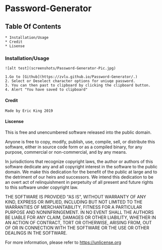 # Password-Generator
## Table Of Contents
    * Installation/Usage
    * Credit
    * Lisense
### Installation/Usage
    ![alt test](screenshots/Password-Generator-Pic.jpg)
    
    1.Go to [Github](https://zvlu.github.io/Password-Generator/.)
    2. Select or Deselect character options for uniuqe password.
    3. You can then past to clipboard by clicking the clipboard button.
    4. Alert "You have saved to clipboard"
#### Credit
    Made by Eric King 2019
#### Liscense
This is free and unencumbered software released into the public domain.

Anyone is free to copy, modify, publish, use, compile, sell, or
distribute this software, either in source code form or as a compiled
binary, for any purpose, commercial or non-commercial, and by any
means.

In jurisdictions that recognize copyright laws, the author or authors
of this software dedicate any and all copyright interest in the
software to the public domain. We make this dedication for the benefit
of the public at large and to the detriment of our heirs and
successors. We intend this dedication to be an overt act of
relinquishment in perpetuity of all present and future rights to this
software under copyright law.

THE SOFTWARE IS PROVIDED "AS IS", WITHOUT WARRANTY OF ANY KIND,
EXPRESS OR IMPLIED, INCLUDING BUT NOT LIMITED TO THE WARRANTIES OF
MERCHANTABILITY, FITNESS FOR A PARTICULAR PURPOSE AND NONINFRINGEMENT.
IN NO EVENT SHALL THE AUTHORS BE LIABLE FOR ANY CLAIM, DAMAGES OR
OTHER LIABILITY, WHETHER IN AN ACTION OF CONTRACT, TORT OR OTHERWISE,
ARISING FROM, OUT OF OR IN CONNECTION WITH THE SOFTWARE OR THE USE OR
OTHER DEALINGS IN THE SOFTWARE.

For more information, please refer to <https://unlicense.org>   
